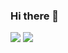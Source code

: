 ### Hi there 👋

<img src="https://github-readme-stats.vercel.app/api/?username=darknight1050&layout=compact&bg_color=20,0d1117,0d1117,21262d,0d1117&title_color=fff&text_color=fff" />
<img src="https://github-readme-stats.vercel.app/api/top-langs/?username=darknight1050&layout=compact&bg_color=20,0d1117,0d1117,21262d,0d1117&title_color=fff&text_color=fff" />


<!--
**darknight1050/darknight1050** is a ✨ _special_ ✨ repository because its `README.md` (this file) appears on your GitHub profile.

Here are some ideas to get you started:

- 🔭 I’m currently working on ...
- 🌱 I’m currently learning ...
- 👯 I’m looking to collaborate on ...
- 🤔 I’m looking for help with ...
- 💬 Ask me about ...
- 📫 How to reach me: ...
- 😄 Pronouns: ...
- ⚡ Fun fact: ...
-->
